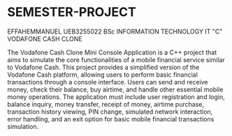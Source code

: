# SEMESTER-PROJECT
EFFAHEMMANUEL
UEB3255022
BSc INFORMATION TECHNOLOGY
IT "C"
VODAFONE CASH CLONE

The Vodafone Cash Clone Mini Console Application is a C++ project that aims to
simulate the core functionalities of a mobile financial service similar to Vodafone
Cash. This project provides a simplified version of the Vodafone Cash platform,
allowing users to perform basic financial transactions through a console
interface. Users can send and receive money, check their balance, buy airtime,
and handle other essential mobile money operations.
The application must include user registration and login, balance inquiry, money
transfer, receipt of money, airtime purchase, transaction history viewing, PIN
change, simulated network interaction, error handling, and an exit option for
basic mobile financial transactions simulation.
